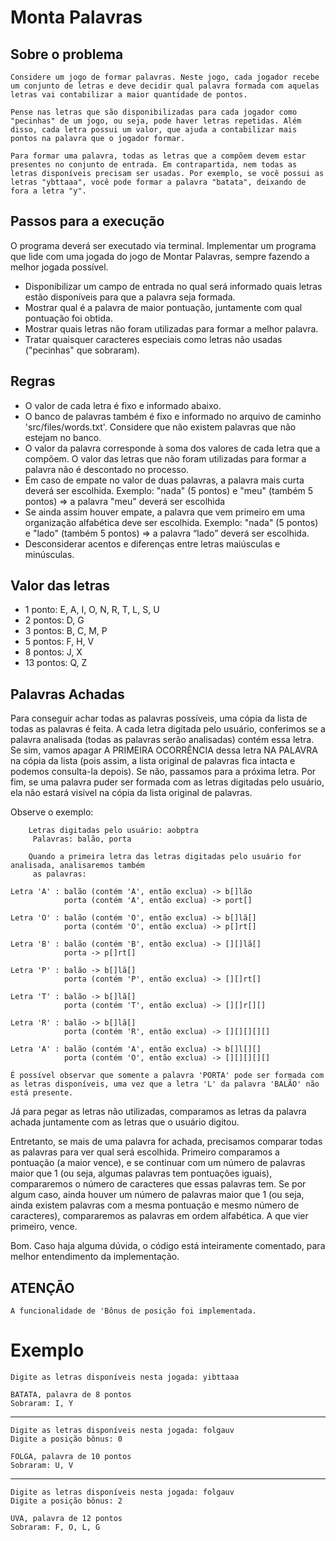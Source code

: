 # Monta Palavras

## Sobre o problema
    Considere um jogo de formar palavras. Neste jogo, cada jogador recebe um conjunto de letras e deve decidir qual palavra formada com aquelas letras vai contabilizar a maior quantidade de pontos.

    Pense nas letras que são disponibilizadas para cada jogador como "pecinhas" de um jogo, ou seja, pode haver letras repetidas. Além disso, cada letra possui um valor, que ajuda a contabilizar mais pontos na palavra que o jogador formar.

    Para formar uma palavra, todas as letras que a compõem devem estar presentes no conjunto de entrada. Em contrapartida, nem todas as letras disponíveis precisam ser usadas. Por exemplo, se você possui as letras "ybttaaa", você pode formar a palavra "batata", deixando de fora a letra "y".

## Passos para a execução
O programa deverá ser executado via terminal. Implementar um programa que lide com uma jogada do jogo de Montar Palavras, sempre fazendo a melhor jogada possível. 
- Disponibilizar um campo de entrada no qual será informado quais letras
estão disponíveis para que a palavra seja formada.
- Mostrar qual é a palavra de maior pontuação, juntamente com qual
pontuação foi obtida.
- Mostrar quais letras não foram utilizadas para formar a melhor palavra.
- Tratar quaisquer caracteres especiais como letras não usadas ("pecinhas"
que sobraram).


## Regras
- O valor de cada letra é fixo e informado abaixo.
- O banco de palavras também é fixo e informado no arquivo de caminho 'src/files/words.txt'. Considere que não
existem palavras que não estejam no banco.
- O valor da palavra corresponde à soma dos valores de cada letra que a
compõem. O valor das letras que não foram utilizadas para formar a palavra
não é descontado no processo.
- Em caso de empate no valor de duas palavras, a palavra mais curta deverá
ser escolhida. Exemplo: "nada" (5 pontos) e "meu" (também 5 pontos) => a
palavra "meu" deverá ser escolhida
- Se ainda assim houver empate, a palavra que vem primeiro em uma
organização alfabética deve ser escolhida. Exemplo: "nada" (5 pontos) e
"lado" (também 5 pontos) => a palavra “lado” deverá ser escolhida.
- Desconsiderar acentos e diferenças entre letras maiúsculas e minúsculas.

## Valor das letras
- 1 ponto: E, A, I, O, N, R, T, L, S, U
- 2 pontos: D, G
- 3 pontos: B, C, M, P
- 5 pontos: F, H, V
- 8 pontos: J, X
- 13 pontos: Q, Z



## Palavras Achadas
Para conseguir achar todas as palavras possíveis, uma cópia da lista de todas as palavras é feita. A cada letra digitada pelo usuário, conferimos se a palavra analisada (todas as palavras serão analisadas) contém essa letra. Se sim, vamos apagar A PRIMEIRA OCORRÊNCIA dessa letra NA PALAVRA na cópia da lista (pois assim, a lista original de palavras fica intacta e podemos consulta-la depois). Se não, passamos para a próxima letra. Por fim, se uma palavra puder ser formada com as letras digitadas pelo usuário, ela não estará visível na cópia da lista original de palavras. 

Observe o exemplo:

        Letras digitadas pelo usuário: aobptra
         Palavras: balão, porta

        Quando a primeira letra das letras digitadas pelo usuário for analisada, analisaremos também
         as palavras: 

    Letra 'A' : balão (contém 'A', então exclua) -> b[]lão 
                porta (contém 'A', então exclua) -> port[]

    Letra 'O' : balão (contém 'O', então exclua) -> b[]lã[] 
                porta (contém 'O', então exclua) -> p[]rt[]

    Letra 'B' : balão (contém 'B', então exclua) -> [][]lã[] 
                porta -> p[]rt[]

    Letra 'P' : balão -> b[]lã[] 
                porta (contém 'P', então exclua) -> [][]rt[]

    Letra 'T' : balão -> b[]lã[] 
                porta (contém 'T', então exclua) -> [][]r[][]

    Letra 'R' : balão -> b[]lã[] 
                porta (contém 'R', então exclua) -> [][][][][]

    Letra 'A' : balão (contém 'A', então exclua) -> b[]l[][] 
                porta (contém 'O', então exclua) -> [][][][][]

    É possível observar que somente a palavra 'PORTA' pode ser formada com as letras disponíveis, uma vez que a letra 'L' da palavra 'BALÃO' não está presente.

Já para pegar as letras não utilizadas, comparamos as letras da palavra achada juntamente com as letras que o usuário digitou.

Entretanto, se mais de uma palavra for achada, precisamos comparar todas as palavras para ver qual será escolhida. Primeiro comparamos a pontuação (a maior vence), e se continuar com um número de palavras maior que 1 (ou seja, algumas palavras tem pontuações iguais), compararemos o número de caracteres que essas palavras tem. Se por algum caso, ainda houver um número de palavras maior que 1 (ou seja, ainda existem palavras com a mesma pontuação e mesmo número de caracteres), compararemos as palavras em ordem alfabética. A que vier primeiro, vence. 

Bom. Caso haja alguma dúvida, o código está inteiramente comentado, para melhor entendimento
 da implementação.


## ATENÇÃO 
    A funcionalidade de 'Bônus de posição foi implementada.

# Exemplo
    Digite as letras disponíveis nesta jogada: yibttaaa

    BATATA, palavra de 8 pontos
    Sobraram: I, Y
___
    Digite as letras disponíveis nesta jogada: folgauv
    Digite a posição bônus: 0

    FOLGA, palavra de 10 pontos
    Sobraram: U, V
___
    Digite as letras disponíveis nesta jogada: folgauv
    Digite a posição bônus: 2

    UVA, palavra de 12 pontos
    Sobraram: F, O, L, G







